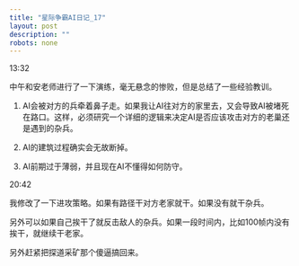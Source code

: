 ```yaml
---
title: "星际争霸AI日记_17"
layout: post
description: ""
robots: none
---
```


13:32

中午和安老师进行了一下演练，毫无悬念的惨败，但是总结了一些经验教训。

1. AI会被对方的兵牵着鼻子走。如果我让AI往对方的家里去，又会导致AI被堵死在路口。这样，必须研究一个详细的逻辑来决定AI是否应该攻击对方的老巢还是遇到的杂兵。

2. AI的建筑过程确实会无故断掉。

3. AI前期过于薄弱，并且现在AI不懂得如何防守。

20:42

我修改了一下进攻策略。如果有路径干对方老家就干。如果没有就干杂兵。

另外可以如果自己挨干了就反击敌人的杂兵。如果一段时间内，比如100帧内没有挨干，就继续干老家。

另外赶紧把探道采矿那个傻逼搞回来。